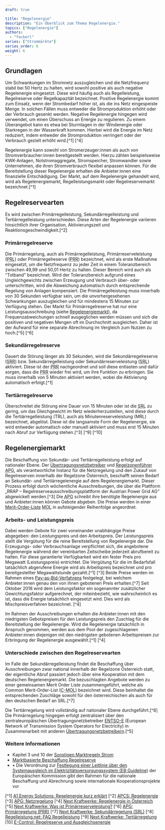 ```yaml
---
draft: true

title: "Regelenergie"
description: "Ein Überblick zum Thema Regelenergie."
topics: ["Regelenergie"]
authors:
  - "fackerl"
series: ["Strommärkte"]
series_order: 6
weight: 6
---
```


## Grundlagen

Um Schwankungen im Stromnetz auszugleichen und die Netzfrequenz stabil bei 50 Hertz zu halten, wird sowohl positive als auch negative Regelenergie eingesetzt. Diese wird häufig auch als Regelleistung, Regelreserve oder Regelkapazität bezeichnet. Positive Regelenergie kommt zum Einsatz, wenn der Strombedarf höher ist, als die ins Netz eingespeiste Menge. In solchen Fällen muss entweder die Stromproduktion erhöht oder der Verbrauch gesenkt werden. Negative Regelenergie hingegen wird verwendet, um einen Überschuss an Energie zu regulieren. Zu einem Überangebot kann es etwa bei Sturmlagen in der Windenergie oder Starkregen in der Wasserkraft kommen. Hierbei wird die Energie im Netz reduziert, indem entweder die Stromproduktion verringert oder der Verbrauch gezielt erhöht wird.[^1] [^4]

Regelenergie kann sowohl von Stromerzeuger:innen als auch von Stromverbraucher:innen bereitgestellt werden. Hierzu zählen beispielsweise KWK-Anlagen, Notstromaggregate, Stromspeicher, Stromwandler sowie Unternehmen, die ihren Stromverbrauch flexibel anpassen können. Für die Bereitstellung dieser Regelenergie erhalten die Anbieter:innen eine finanzielle Entschädigung. Der Markt, auf dem Regelenergie gehandelt wird, wird als Regelenergiemarkt, Regelleistungsmarkt oder Regelreservemarkt bezeichnet.[^1]

## Regelreservearten

Es wird zwischen Primärregelleistung, Sekundärregelleistung und Tertiärregelleistung unterschieden. Diese Arten der Regelenergie variieren hinsichtlich ihrer Organisation, Aktivierungszeit und Reaktionsgeschwindigkeit.[^2]

### Primärregelreserve

Die Primärregelung, auch als Primärregelleistung, Primärreserveleistung (<abbr title="Primärreserveleistung">PRL</abbr>) oder Primärregelreserve (<abbr title="Primärregelreserve">PRR</abbr>) bezeichnet, wird als erste Maßnahme eingesetzt, um die Netzfrequenz zu jeder Zeit in einem Toleranzbereich zwischen 49,99 und 50,01 Hertz zu halten. Dieser Bereich wird auch als "Totband" bezeichnet. Wird der Toleranzbereich aufgrund eines Ungleichgewichts zwischen Erzeugung und Verbrauch über- oder unterschritten, wird die Abweichung automatisch durch entsprechende Regelung von Anlagen kompensiert. Die Primärregelleistung muss innerhalb von 30 Sekunden verfügbar sein, um die unvorhergesehenen Schwankungen auszugleichen und für mindestens 15 Minuten zur Verfügung stehen. Der Markt für Primärregelreserve hat nur eine Leistungsausschreibung (siehe [Regelenergiemarkt](#regelenergiemarkt)), da Frequenzabweichungen schnell ausgeglichen werden müssen und sich die positiven und negativen Mengen oft im Durchschnitt ausgleichen. Daher ist der Aufwand für eine separate Abrechnung im Vergleich zum Nutzen zu hoch.[^5] [^6] <!--evtl unten in Kapitel Unterschiede zwischen Regelenergiearten-->
<!-- 15 oder 30 Minuten?? -->
<!-- Details zum Markteintritt für jede Reserveart..? -->
<!-- Bild wie das von next Kraftwerke wäre nice -->


### Sekundärregelreserve

Dauert die Störung länger als 30 Sekunden, wird die Sekundärregelreserve (<abbr title="Sekundärregelreserve">SRR</abbr>) bzw. Sekundärregelleistung oder Sekundärreserveleistung (<abbr title="Sekundärreserveleistung">SRL</abbr>) aktiviert. Diese ist der <abbr title="Primärregelreserve">PRR</abbr> nachgeordnet und soll diese entlasten und dafür sorgen, dass die <abbr title="Primärregelreserve">PRR</abbr> wieder frei wird, um ihre Funktion zu erbringen. Sie muss innerhalb von 5 Minuten aktiviert werden, wobei die Aktivierung automatisch erfolgt.[^1]

### Tertiärregelreserve

Überschreitet die Störung eine Dauer von 15 Minuten oder ist die <abbr title="Sekundärreserveleistung">SRL</abbr> zu gering, um das Gleichgewicht im Netz wiederherzustellen, wird diese durch die Tertiärregelleistung (TRL), auch als Minutenreserveleistung (MRL) bezeichnet, abgelöst. Diese ist die langsamste Form der Regelenergie, sie wird entweder automatisch oder manuell aktiviert und muss erst 15 Minuten nach Abruf zur Verfügung stehen.[^3] [^9] [^10]
<!-- Next Kraftwerke->Tertiärreserve schreibt sowohl 10 als auch 15 Minuten (Überschreitungsdauer der Störung)?? -->

## Regelenergiemarkt

Die Beschaffung von Sekundär- und Tertiärregelleistung erfolgt auf nationaler Ebene. Der [Übertragungsnetzbetreiber](./wissen/akteure/index.md) und [Regelzonenführer](./wissen/akteure/index.md) <abbr title="Austrian Power Grid">APG</abbr>, als verantwortliche Instanz für die Netzregelung und den Zukauf von Regelreserven innerhalb der Regelzone Österreich, beschafft seinen Bedarf an Sekundär- und Tertiärregelenergie auf dem Regelenergiemarkt. Dieser Prozess erfolgt durch wöchentliche Ausschreibungen, die über die Plattform „RRAP – Regelreserveausschreibungsplattform der Austrian Power Grid AG“ abgewickelt werden.[^3] Die <abbr title="Austrian Power Grid">APG</abbr> schreibt ihre benötigte Regelenergie aus und Anbieter:innen können Gebote abgeben. Die Preise werden in einer [Merit-Order-Liste](./wissen/akteure/index.md) <abbr title="Merit-Order-Liste">MOL</abbr> in aufsteigender Reihenfolge angeordnet.

### Arbeits- und Leistungspreis

Dabei werden Gebote für zwei voneinander unabhängige Preise abgegeben: den Leistungspreis und den Arbeitspreis. Der Leistungspreis stellt die Vergütung für die reine Bereitstellung von Regelenergie dar. Die Erzeugungs- oder Verbrauchsanlage verpflichtet sich, die angebotene Regelenergie während der vereinbarten Zeitscheibe jederzeit abrufbereit zu halten. Für diese garantierte Verfügbarkeit wird ein fester Preis pro Megawatt (Leistungspreis) entrichtet. Die Vergütung für die im Bedarfsfall tatsächlich abgerufene Energie wird als Arbeitspreis bezeichnet und pro bereitgestellter Megawattstunde gezahlt.[^1] [^3] Beide Preise werden im Rahmen eines [Pay-as-Bid-Verfahrens](./wissen/pay-as-bid/index.md) festgelegt, bei welchem Anbieter:innen genau den von ihnen gebotenen Preis erhalten.[^7] Seit Oktober 2018 wird dem Leistungsfaktor ein sogenannter zusätzlicher Gewichtungsfaktor aufgerechnet, der miteinbezieht, wie wahrscheinlich es ist, dass die Energie tatsächlich eingesetzt wird. Dies wird als Mischpreisverfahren bezeichnet. [^4]
<!-- Mehr Details? Noch gültig? -->

Im Rahmen der Ausschreibungen erhalten die Anbieter:innen mit den niedrigsten Gebotspreisen für den Leistungspreis den Zuschlag für die Bereitstellung der Regelenergie. Wird die Regelenergie tatsächlich in Anspruch genommen, werden aus dem Pool der zugeschlagenen Anbieter:innen diejenigen mit den niedrigsten gebotenen Arbeitspreisen zur Erbringung der Regelenergie ausgewählt.[^1] [^4]

### Unterschiede zwischen den Regelreservearten

Im Falle der Sekundärregelleistung findet die Beschaffung über Ausschreibungen zwar national innerhalb der Regelzone Österreich statt, der eigentliche Abruf passiert jedoch über eine Kooperation mit dem deutschen Regelenergiemarkt. Die bezuschlagten Angebote werden zu einer gemeinsamen Merit Order Liste zusammengeführt, welche als Common Merit-Order-List (<abbr title="Common Merit-Order-List">C-MOL</abbr>) bezeichnet wird. Diese beinhaltet die entsprechenden Zuschläge sowohl für den österreichischen als auch für den deutschen Bedarf an SRL.[^7]
<!-- C-MOL nur für Sekundär, oder? (doublecheck), noch aktuell, dass TRL rein national ist? ... Unterschied C-MOL zu Imbalance Netting... -->

Die Tertiärregelung wird vollständig auf nationaler Ebene durchgeführt.[^8] Die Primärregelung hingegen erfolgt zentralisiert über den zentraleuropäischen Übertragungsnetzbetreiber [ENTSO-E](./wissen/akteure/index.md) (European Network of Transmission System Operators for Electricity) in Zusammenarbeit mit anderen [Übertragungsnetzbetreibern](./wissen/akteure/index.md).[^5]

<!-- evtl. Erlöse & geeignete Bereitsteller -->

### Weitere Informationen

- Kapitel 3 und 10 der [Sonstigen Marktregeln Strom](https://www.e-control.at/bereich-recht/soma-strom)
- [Marktbasierte Beschaffung Regelreserve](https://www.e-control.at/industrie/strom/strommarkt/marktbasierte-beschaffung-regelreserve)
- •	Die Verordnung zur [Festlegung einer Leitlinie über den Systemausgleich im Elektrizitätsversorgungssystem (EB Guideline)](https://www.e-control.at/marktteilnehmer/strom/network-codes-und-guidelines) der Europäischen Kommission gibt den Rahmen für die nationale Beschaffung und Abrechnung sowie internationale Kooperationsprojekte vor 


<!-- evtl. andere Seiten vom Kompendium verlinken -->

[^1] [A1 Energy Solutions: Regelenergie kurz erklärt](https://www.a1energysolutions.at/regelenergie-pool/)
[^2] [APCS: Regelenergie](https://www.apcs.at/de/regelenergie)
[^3] [APG: Netzregelung](https://markt.apg.at/netz/netzregelung/)
[^4] [Next Kraftwerke: Regelenergie in Österreich](https://www.next-kraftwerke.at/wissen/regelenergie#vorhaltung-und-einsatz-der-regelleistung)
[^5] [Next Kraftwerke: Was ist Primärreserveleistung?](https://www.next-kraftwerke.at/wissen/primaerregelung-prl)
[^6] [APG: Primärregelung (PRR)](https://markt.apg.at/netz/netzregelung/primaerregelung/)
[^7] [Next Kraftwerke: Sekundärregelung (SRL)](https://www.next-kraftwerke.at/wissen/sekundaerregelung-srl)
[^8] [Regelleistung.net: FAQ Regelleistung](https://www.regelleistung.net/xspproxy/api/staticfiles/regelleistung/regelleistung_files/faqregelleistung.pdf)
[^9] [Next Kraftwerke: Tertiärregelung](https://www.next-kraftwerke.at/wissen/tertiaerregelung-trl)
[10] [E-Control: Regelreserve und Ausgleichsenergie](https://www.e-control.at/marktteilnehmer/strom/strommarkt/regelreserve-und-ausgleichsenergie)
